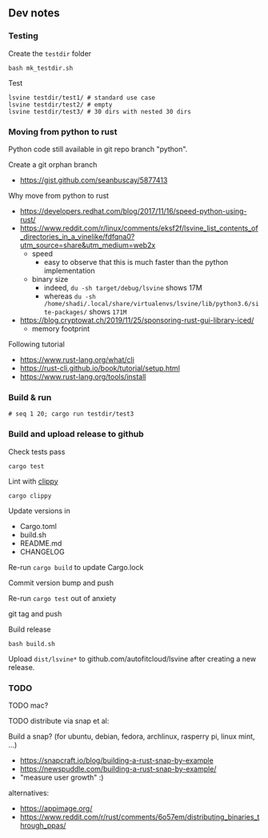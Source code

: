 ## Dev notes

### Testing

Create the `testdir` folder

```
bash mk_testdir.sh
```

Test

```
lsvine testdir/test1/ # standard use case
lsvine testdir/test2/ # empty
lsvine testdir/test3/ # 30 dirs with nested 30 dirs
```

### Moving from python to rust

Python code still available in git repo branch "python".

Create a git orphan branch

- https://gist.github.com/seanbuscay/5877413


Why move from python to rust

- https://developers.redhat.com/blog/2017/11/16/speed-python-using-rust/
- https://www.reddit.com/r/linux/comments/eksf2f/lsvine_list_contents_of_directories_in_a_vinelike/fdfqna0?utm_source=share&utm_medium=web2x
    - speed
        - easy to observe that this is much faster than the python implementation
    - binary size
        - indeed, `du -sh target/debug/lsvine` shows 17M
        - whereas `du -sh /home/shadi/.local/share/virtualenvs/lsvine/lib/python3.6/site-packages/` shows `171M`
- https://blog.cryptowat.ch/2019/11/25/sponsoring-rust-gui-library-iced/
  - memory footprint


Following tutorial

- https://www.rust-lang.org/what/cli
- https://rust-cli.github.io/book/tutorial/setup.html
- https://www.rust-lang.org/tools/install


### Build & run

```
# seq 1 20; cargo run testdir/test3
```


### Build and upload release to github

Check tests pass

```
cargo test
```

Lint with [clippy](https://github.com/rust-lang/rust-clippy)

```
cargo clippy
```

Update versions in

- Cargo.toml
- build.sh
- README.md
- CHANGELOG

Re-run `cargo build` to update Cargo.lock

Commit version bump and push

Re-run `cargo test` out of anxiety

git tag and push

Build release

```
bash build.sh
```

Upload `dist/lsvine*` to github.com/autofitcloud/lsvine after creating a new release.


### TODO

TODO mac?

TODO distribute via snap et al:

Build a snap? (for ubuntu, debian, fedora, archlinux, rasperry pi, linux mint, ...)
- https://snapcraft.io/blog/building-a-rust-snap-by-example
- https://newspuddle.com/building-a-rust-snap-by-example/
- "measure user growth" :)

alternatives:
- https://appimage.org/
- https://www.reddit.com/r/rust/comments/6o57em/distributing_binaries_through_ppas/

